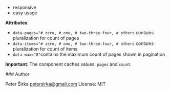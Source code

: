 - responsive
- easy usage

__Attributes__:

- `data-pages="# zero, # one, # two-three-four, # others` contains pluralization for count of pages
- `data-items="# zero, # one, # two-three-four, # others` contains pluralization for count of items
- `data-max="8"`contains the maximum count of pages shown in pagination

__Important__:
The component caches values: `pages` and `count`.

### Author

Peter Širka <petersirka@gmail.com>
License: MIT